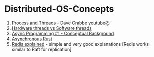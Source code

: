 # Distributed-OS-Concepts

1. [Process and Threads](https://www.youtube.com/watch?v=exbKr6fnoUw) - Dave Crabbe [youtube@](https://www.youtube.com/@davecrabbe4579/)
3. [Hardware threads vs Software threads](https://stackoverflow.com/a/5593389/15745884)
4. [Async Programming #1 - Conceptual Background](https://www.youtube.com/watch?v=FIZVKteEFyk)
5. [Asynchronous Rust](https://www.youtube.com/watch?v=0HwrZp9CBD4)
6. [Redis explained](https://architecturenotes.co/redis/) - simple and very good explanations [Redis works similar to Raft for replication]
